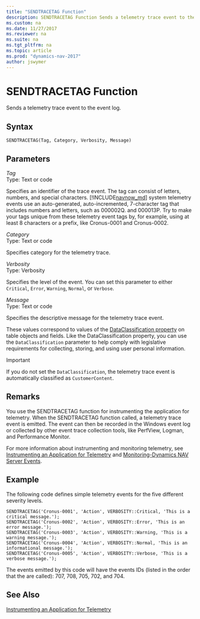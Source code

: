 ```yaml
---
title: "SENDTRACETAG Function"
description: SENDTRACETAG Function Sends a telemetry trace event to the event log.
ms.custom: na
ms.date: 11/27/2017
ms.reviewer: na
ms.suite: na
ms.tgt_pltfrm: na
ms.topic: article
ms.prod: "dynamics-nav-2017"
author: jswymer
---
```

# SENDTRACETAG Function
Sends a telemetry trace event to the event log.  
  
## Syntax  
  
```  
SENDTRACETAG(Tag, Category, Verbosity, Message)  
```  
<!-- future CU
```  
SENDTRACETAG(Tag, Category, Verbosity, Message[, DataClassification])  
``` 
-->
## Parameters  
*Tag*  
Type: Text or code  
  
Specifies an identifier of the trace event. The tag can consist of letters, numbers, and special characters. [!INCLUDE[navnow_md](includes/navnow_md.md)] system telemetry events use an auto-generated, auto-incremented, 7-character tag that includes numbers and letters, such as 000002Q. and 000013P. Try to make your tags unique from these telemetry event tags by, for example, using at least 8 characters or a prefix, like Cronus-0001 and Cronus-0002. 
  
*Category*  
Type: Text or code  
  
Specifies category for the telemetry trace.  
  
*Verbosity*  
Type: Verbosity  
  
Specifies the level of the event. You can set this parameter to either `Critical`, `Error`, `Warning`, `Normal`, or `Verbose`.   
  
*Message*  
Type: Text or code  
  
Specifies the descriptive message for the telemetry trace event. 

<!-- future CU
*DataClassification*  
Type: DataClassification  
  
Specifies a classification for the data in the telemetry trace event. The following values are supported:

[!INCLUDE[data_classifications](includes/data_classifications.md)] 

-->

<!--

|  Value  |  Description  |  Example  |
|---------|---------------|-----------|
|CustomerContent|Content directly provided/created by admins and users.|<ul><li>Customer generated BLOB or structured storage data</li><li>Customer-owned/provided secrets (passwords, certificates, encryption keys, storage keys)</li></ul>|
|EndUserIdentifiableInformation|(EUII) Data that identifies or could be used to identify the user of a Microsoft service. EUII does not contain Customer content.|<ul><li>User name or display name (DOMAIN\UserName)</li><li>User principle name (name@company.com)</li><li>User-specific IP address</li></ul>| 
|AccountData|Customer billing information and payment instrument information, including administrator contact information, such as tenant administrator’s name, address, or phone number.|<ul><li>Tenant administrator contact information (for example, tenant administrator’s name, address, e-mail address, phone number)</li><li>Customer’s provisioning information</li></ul>|  
|EndUsePseudonymousIdentifiers|EUPI) An identifier created by Microsoft tied to the user of a Microsoft service. When EUPI is combined with other information, such as a mapping table, it identifies the end user. EUPI does not contain information uploaded or created by the customer (Customer content or EUII)|<ul><li>User GUIDs, PUIDs, or SIDs</li><li>Session IDs</li></ul>|
|OrganizationIdentifiableInformation|(OII) Data that can be used to identify a tenant, generally config or usage data. This data is not linkable to a user and does not contain Customer content.|<ul><li>Tenant ID (non-GUID)</li><li>Domain name in e-mail address (xxx@contoso.com) or other tenant-specific domain information</li></ul>| 
|SystemMetadata|Data generated while running the service or program that is not linkable to a user or tenant. |<ul><li>Database table names, database column names, entity names</li></ul>| 

-->

These values correspond to values of the [DataClassification property](dataclassification-property.md) on table objects and fields. Like the DataClassification property, you can use the `DataClassification` parameter to help comply with legislative requirements for collecting, storing, and using user personal information.

>[!IMPORTANT]
>If you do not set the `DataClassification`, the telemetry trace event is automatically classified as `CustomerContent`.

## Remarks 
You use the SENDTRACETAG function for instrumenting the application for telemetry. When the SENDTRACETAG function called, a telemetry trace event is emitted. The event can then be recorded in the Windows event log or collected by other event trace collection tools, like PerfView, Logman, and Performance Monitor. 

<!-- future CU 
A telemetry event is given one of the following event IDs, depending on the `DATACLASSIFICATION`and `VERBOSITY`:

|  DATACLASSIFICATION |  VERBOSITY |    ID|
|----------------------|------|------------------------------|
|All except `CustomerContent` and `EndUserIdentifiableInformation`|Critical|700|
||Error|701|
||Informational|702|
||Verbose|704|
||Warning|705|
|`CustomerContent` or `EndUserIdentifiableInformation`|Critical|707|
||Error|708|
||Informational|709|
||Verbose|711 |
||Warning|712 |

-->

For more information about instrumenting and monitoring telemetry, see [Instrumenting an Application for Telemetry](instrumenting-application-for-telemetry.md) and [Monitoring-Dynamics NAV Server Events](Monitoring-Microsoft-Dynamics-NAV-Server-Events.md). 


## Example 
The following code defines simple telemetry events for the five different severity levels. 
```  
SENDTRACETAG('Cronus-0001', 'Action', VERBOSITY::Critical, 'This is a critical message.');
SENDTRACETAG('Cronus-0002', 'Action', VERBOSITY::Error, 'This is an error message.');
SENDTRACETAG('Cronus-0003', 'Action', VERBOSITY::Warning, 'This is a warning message.');
SENDTRACETAG('Cronus-0004', 'Action', VERBOSITY::Normal, 'This is an informational message.');
SENDTRACETAG('Cronus-0005', 'Action', VERBOSITY::Verbose, 'This is a verbose message.');
```  
<!-- 
```  
SENDTRACETAG('Cronus-0001', 'Action', VERBOSITY::Critical, 'This is a critical message.', DATACLASSIFICATION::CustomerContent);
SENDTRACETAG('Cronus-0002', 'Action', VERBOSITY::Error, 'This is an error message.',  DATACLASSIFICATION::EndUserIdentifiableInformation);
SENDTRACETAG('Cronus-0003', 'Action', VERBOSITY::Warning, 'This is a warning message.', DATACLASSIFICATION::AccountData);
SENDTRACETAG('Cronus-0004', 'Action', VERBOSITY::Normal, 'This is an informational message.', DATACLASSIFICATION::OrganizationIdentifiableInformation);
SENDTRACETAG('Cronus-0005', 'Action', VERBOSITY::Verbose, 'This is a verbose message.', DATACLASSIFICATION::SystemMetadata);
```  
-->
The events emitted by this code will have the events IDs (listed in the order that the are called): 707, 708, 705, 702, and 704.

## See Also  
[Instrumenting an Application for Telemetry](instrumenting-application-for-telemetry.md) 

